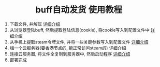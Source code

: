 <h1 align="center">buff自动发货 使用教程</h2>

1. 下载文件, 并解压 [详细介绍](./download.md)
2. 从浏览器登陆buff, 然后提取登陆信息(cookie), 将cookie写入到配置文件中 [详细介绍](./buff.md)
3. 从手机上提取steam令牌文件, 并将一些关键参数写入到配置文件 [详细介绍](./steam.md)
4. 租一个云服务器(要香港节点的, 能正常访问steam的) [详细介绍](./server.md)
5. 连接云服务器, 将文件全复制到服务器中, 然后启动程序 [详细介绍](./last.md)
6. 部署完成

